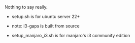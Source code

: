 Nothing to say really.

- setup.sh is for ubuntu server 22+
+ note: i3-gaps is built from source


- setup_manjaro_i3.sh is for manjaro's i3 community edition
